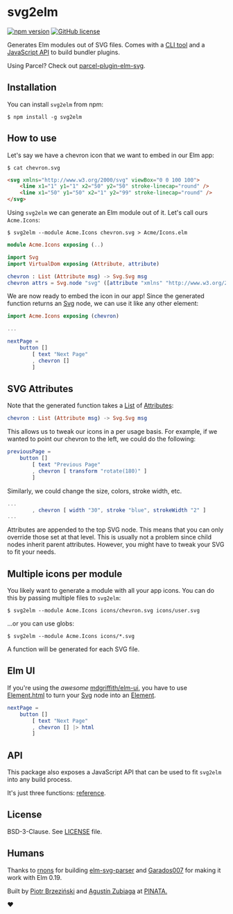 # svg2elm

[![npm version](https://img.shields.io/npm/v/svg2elm.svg)](https://www.npmjs.com/package/svg2elm) [![GitHub license](https://img.shields.io/npm/l/svg2elm)](LICENSE)

Generates Elm modules out of SVG files. Comes with a [CLI tool](#installation) and a [JavaScript API](#api) to build bundler plugins.

Using Parcel? Check out [parcel-plugin-elm-svg](https://github.com/pinata-llc/parcel-plugin-elm-svg).

## Installation

You can install `svg2elm` from npm:

```console
$ npm install -g svg2elm
```

## How to use

Let's say we have a chevron icon that we want to embed in our Elm app:

```console
$ cat chevron.svg
```

```html
<svg xmlns="http://www.w3.org/2000/svg" viewBox="0 0 100 100">
    <line x1="1" y1="1" x2="50" y2="50" stroke-linecap="round" />
    <line x1="50" y1="50" x2="1" y2="99" stroke-linecap="round" />
</svg>
```

Using `svg2elm` we can generate an Elm module out of it. Let's call ours `Acme.Icons`:

```console
$ svg2elm --module Acme.Icons chevron.svg > Acme/Icons.elm
```

```elm
module Acme.Icons exposing (..)

import Svg
import VirtualDom exposing (Attribute, attribute)

chevron : List (Attribute msg) -> Svg.Svg msg
chevron attrs = Svg.node "svg" ([attribute "xmlns" "http://www.w3.org/2000/svg", attribute "viewBox" "0 0 100 100"] ++ attrs) [ Svg.node "line" ([attribute "x1" "1", attribute "y1" "1", attribute "x2" "50", attribute "y2" "50", attribute "stroke-linecap" "round"]) [], Svg.node "line" ([attribute "x1" "50", attribute "y1" "50", attribute "x2" "1", attribute "y2" "99", attribute "stroke-linecap" "round"]) []]
```

We are now ready to embed the icon in our app! Since the generated function returns an [Svg](https://package.elm-lang.org/packages/elm/svg/latest/Svg#Svg) node, we can use it like any other element:

```elm
import Acme.Icons exposing (chevron)

...

nextPage =
    button []
        [ text "Next Page"
        , chevron []
        ]
```

## SVG Attributes

Note that the generated function takes a [List](https://package.elm-lang.org/packages/elm/core/latest/List) of [Attributes](https://package.elm-lang.org/packages/elm/virtual-dom/latest/VirtualDom#Attribute):

```elm
chevron : List (Attribute msg) -> Svg.Svg msg
```

This allows us to tweak our icons in a per usage basis. For example, if we wanted to point our chevron to the left, we could do the following:

```elm
previousPage =
    button []
        [ text "Previous Page"
        , chevron [ transform "rotate(180)" ]
        ]
```

Similarly, we could change the size, colors, stroke width, etc.

```elm
...
        , chevron [ width "30", stroke "blue", strokeWidth "2" ]
...
```

Attributes are appended to the top SVG node. This means that you can only override those set at that level. This is usually not a problem since child nodes inherit parent attributes. However, you might have to tweak your SVG to fit your needs.

## Multiple icons per module

You likely want to generate a module with all your app icons. You can do this by passing multiple files to `svg2elm`:

```console
$ svg2elm --module Acme.Icons icons/chevron.svg icons/user.svg
```

...or you can use globs:

```console
$ svg2elm --module Acme.Icons icons/*.svg
```

A function will be generated for each SVG file.

## Elm UI

If you're using the _awesome_ [mdgriffith/elm-ui](https://package.elm-lang.org/packages/mdgriffith/elm-ui/latest/), you have to use [Element.html](https://package.elm-lang.org/packages/mdgriffith/elm-ui/latest/Element#html) to turn your [Svg](https://package.elm-lang.org/packages/elm/svg/latest/Svg#Svg) node into an [Element](https://package.elm-lang.org/packages/mdgriffith/elm-ui/latest/Element#Element).

```elm
nextPage =
    button []
        [ text "Next Page"
        , chevron [] |> html
        ]
```

## API

This package also exposes a JavaScript API that can be used to fit `svg2elm` into any build process.

It's just three functions: [reference](https://pinata-llc.github.io/svg2elm/modules/_svg2elm_.html).

## License

BSD-3-Clause. See [LICENSE](LICENSE) file.

## Humans

Thanks to [rnons](https://github.com/rnons) for building [elm-svg-parser](https://package.elm-lang.org/packages/rnons/elm-svg-parser/latest/) and [Garados007](https://github.com/Garados007) for making it work with Elm 0.19.

Built by [Piotr Brzeziński](https://github.com/brzezinskip) and [Agustín Zubiaga](https://github.com/aguzubiaga) at [PINATA.](https://www.gopinata.com)

♥︎
